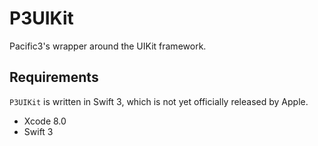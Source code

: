 # P3UIKit
Pacific3's wrapper around the UIKit framework.

## Requirements

`P3UIKit` is written in Swift 3, which is not yet officially released by Apple.

- Xcode 8.0
- Swift 3
